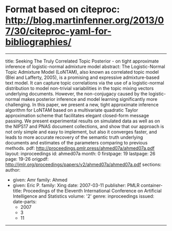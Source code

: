 # Format based on citeproc: http://blog.martinfenner.org/2013/07/30/citeproc-yaml-for-bibliographies/
---
title: Seeking The Truly Correlated Topic Posterior - on tight approximate inference
  of logistic-normal admixture model
abstract: The Logistic-Normal Topic Admixture Model (LoNTAM), also known as correlated
  topic model (Blei and Lafferty, 2005), is a promising and expressive admixture-based
  text model. It can capture topic correlations via the use of a logistic-normal distribution
  to model non-trivial variabilities in the topic mixing vectors underlying documents.
  However, the non-conjugacy caused by the logistic-normal makes posterior inference
  and model learning significantly more challenging. In this paper, we present a new,
  tight approximate inference algorithm for LoNTAM based on a multivariate quadratic
  Taylor approximation scheme that facilitates elegant closed-form message passing.
  We present experimental results on simulated data as well as on the NIPS17 and PNAS
  document collections, and show that our approach is not only simple and easy to
  implement, but also it converges faster, and leads to more accurate recovery of
  the semantic truth underlying documents and estimates of the parameters comparing
  to previous methods.
pdf: http://proceedings.pmlr.press/ahmed07a/ahmed07a.pdf
layout: inproceedings
id: ahmed07a
month: 0
firstpage: 19
lastpage: 26
page: 19-26
origpdf: http://jmlr.org/proceedings/papers/v2/ahmed07a/ahmed07a.pdf
sections: 
author:
- given: Amr
  family: Ahmed
- given: Eric P.
  family: Xing
date: 2007-03-11
publisher: PMLR
container-title: Proceedings of the Eleventh International Conference on Artificial
  Intelligence and Statistics
volume: '2'
genre: inproceedings
issued:
  date-parts:
  - 2007
  - 3
  - 11
---
